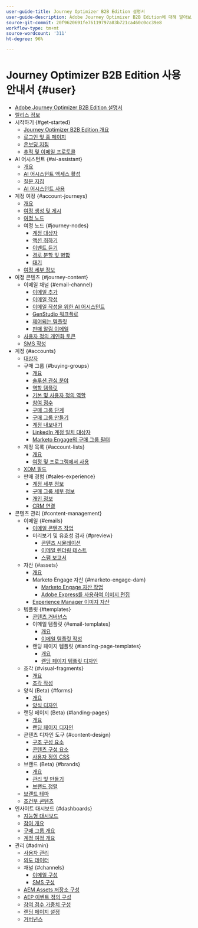 ```yaml
---
user-guide-title: Journey Optimizer B2B Edition 설명서
user-guide-description: Adobe Journey Optimizer B2B Edition에 대해 알아보고, 기본 제공 생성형 AI와 업계 최고 수준의 자동화를 활용하여 계정 및 구매 그룹 여정을 조율하는 방법을 알아봅니다.
source-git-commit: 20f9620691fe76119797a83b721ca460c0cc39e8
workflow-type: tm+mt
source-wordcount: '311'
ht-degree: 96%

---
```



# Journey Optimizer B2B Edition 사용 안내서 {#user}

+ [Adobe Journey Optimizer B2B Edition 설명서](guide-overview.md)
+ [릴리스 정보](./release-notes/release-notes.md)
+ 시작하기 {#get-started}
   + [Journey Optimizer B2B Edition 개요](about-journey-optimizer-b2b-edition.md)
   + [로그인 및 홈 페이지](home-page.md)
   + [온보딩 지침](./start/get-started.md)
   + [추적 및 이메일 프로토콜](./start/email-protocols.md)
+ AI 어시스턴트 {#ai-assistant}
   + [개요](./ai-assistant/ai-assistant-overview.md)
   + [AI 어시스턴트 액세스 활성](./ai-assistant/enable-ai-assistant-access.md)
   + [질문 지침](./ai-assistant/question-guidance.md)
   + [AI 어시스턴트 사용](./ai-assistant/use-ai-assistant.md)
+ 계정 여정 {#account-journeys}
   + [개요](./journeys/journey-overview.md)
   + [여정 생성 및 게시](./journeys/create-publish-journey.md)
   + [여정 노드](./journeys/journey-nodes.md)
   + 여정 노드 {#journey-nodes}
      + [계정 대상자](./journeys/account-audience-nodes.md)
      + [액션 취하기](./journeys/action-nodes.md)
      + [이벤트 듣기](./journeys/listen-for-event-nodes.md)
      + [경로 분할 및 병합](./journeys/split-merge-paths-nodes.md)
      + [대기](./journeys/wait-nodes.md)
   + [여정 세부 정보](./journeys/journey-details.md)
+ 여정 콘텐츠 {#journey-content}
   + 이메일 채널 {#email-channel}
      + [이메일 추가](./content/add-email.md)
      + [이메일 작성](./content/email-authoring.md)
      + [이메일 작성을 위한 AI 어시스턴트](./content/ai-assistant-emails.md)
      + [GenStudio 워크플로](./content/genstudio-email-workflow.md)
      + [제어되는 템플릿](./content/email-authoring-governance.md)
      + [판매 알림 이메일](./content/sales-alert-email.md)
   + [사용자 정의 개인화 토큰](./content/personalization-my-tokens.md)
   + [SMS 작성](./content/sms-authoring.md)
+ 계정 {#accounts}
   + [대상자](./audiences/account-audience-overview.md)
   + 구매 그룹 {#buying-groups}
      + [개요](./buying-groups/buying-groups-overview.md)
      + [솔루션 관심 분야](./buying-groups/solution-interests.md)
      + [역할 템플릿](./buying-groups/buying-groups-role-templates.md)
      + [기본 및 사용자 정의 역할](./buying-groups/default-custom-roles.md)
      + [참여 점수](./buying-groups/engagement-scores.md)
      + [구매 그룹 단계](./buying-groups/buying-group-stages.md)
      + [구매 그룹 만들기](./buying-groups/buying-groups-create.md)
      + [계정 내보내기](./audiences/account-list-export.md)
      + [LinkedIn 계정 일치 대상자](./data/linkedin-account-matched-audiences.md)
      + [Marketo Engage의 구매 그룹 필터](./buying-groups/marketo-engage-smart-list-buying-group-filters.md)
   + 계정 목록 {#account-lists}
      + [개요](./accounts/account-lists.md)
      + [여정 및 프로그램에서 사용](./accounts/account-lists-journeys.md)
   + [XDM 필드](./data/field-mapping.md)
   + 판매 경험 {#sales-experience}
      + [계정 세부 정보](./accounts/account-details.md)
      + [구매 그룹 세부 정보](./buying-groups/buying-group-details.md)
      + [개인 정보](./accounts/person-details.md)
      + [CRM 연결](./accounts/crm-linking.md)
+ 콘텐츠 관리 {#content-management}
   + 이메일 {#emails}
      + [이메일 콘텐츠 작업](./content/emails-list.md)
      + 미리보기 및 유효성 검사 {#preview}
         + [콘텐츠 시뮬레이션](./content/email-simulate-content.md)
         + [이메일 렌더링 테스트](./content/email-test-rendering.md)
         + [스팸 보고서](./content/email-spam-report.md)
   + 자산 {#assets}
      + [개요](./content/assets-overview.md)
      + Marketo Engage 자산 {#marketo-engage-dam}
         + [Marketo Engage 자산 작업](./content/marketo-engage-design-studio.md)
         + [Adobe Express를 사용하여 이미지 편집](./content/image-edit-adobe-express.md)
      + [Experience Manager 이미지 자산](./content/aem-assets.md)
   + 템플릿 {#templates}
      + [콘텐츠 거버넌스](./content/template-content-governance.md)
      + 이메일 템플릿 {#email-templates}
         + [개요](./content/email-templates.md)
         + [이메일 템플릿 작성](./content/email-template-authoring.md)
      + 랜딩 페이지 템플릿 {#landing-page-templates}
         + [개요](./content/landing-page-templates.md)
         + [랜딩 페이지 템플릿 디자인](./content/landing-page-template-design.md)
   + 조각 {#visual-fragments}
      + [개요](./content/fragments.md)
      + [조각 작성](./content/fragment-authoring.md)
   + 양식 (Beta) {#forms}
      + [개요](./content/forms.md)
      + [양식 디자인](./content/form-design.md)
   + 랜딩 페이지 (Beta) {#landing-pages}
      + [개요](./content/landing-pages.md)
      + [랜딩 페이지 디자인](./content/landing-page-design.md)
   + 콘텐츠 디자인 도구 {#content-design}
      + [구조 구성 요소](./content/structure-components.md)
      + [콘텐츠 구성 요소](./content/content-components.md)
      + [사용자 정의 CSS](./content/design-custom-css.md)
   + 브랜드 (Beta) {#brands}
      + [개요](./content/brands-overview.md)
      + [관리 및 만들기](./content/brands-manage-create.md)
      + [브랜드 정렬](./content/brand-alignment.md)
   + [브랜드 테마](./content/brand-themes.md)
   + [조건부 콘텐츠](./content/conditional-content.md)
+ 인사이트 대시보드 {#dashboards}
   + [지능형 대시보드](./dashboards/intelligent-dashboard.md)
   + [참여 개요](./dashboards/engagement-dashboard.md)
   + [구매 그룹 개요](./dashboards/buying-groups-dashboard.md)
   + [계정 여정 개요](./dashboards/journeys-dashboard.md)
+ 관리 {#admin}
   + [사용자 관리](./admin/user-management.md)
   + [의도 데이터](./admin/intent-data.md)
   + 채널 {#channels}
      + [이메일 구성](./admin/configure-channels-emails.md)
      + [SMS 구성](./admin/configure-channels-sms.md)
   + [AEM Assets 저장소 구성](./admin/configure-aem-repositories.md)
   + [AEP 이벤트 정의 구성](./admin/configure-aep-events.md)
   + [참여 점수 가중치 구성](./admin/engagement-score-weighting.md)
   + [랜딩 페이지 설정](./admin/landing-page-settings.md)
   + [거버넌스](./admin/governance.md)
